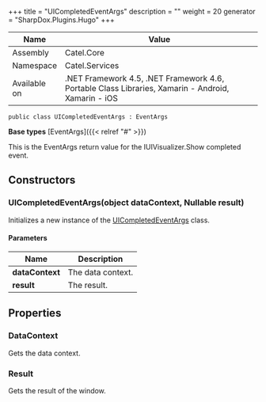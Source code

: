 

+++
title = "UICompletedEventArgs" 
description = ""
weight = 20
generator = "SharpDox.Plugins.Hugo"
+++

Name|Value
---|---
Assembly|Catel.Core
Namespace|Catel.Services
Available on|.NET Framework 4.5, .NET Framework 4.6, Portable Class Libraries, Xamarin - Android, Xamarin - iOS

```
public class UICompletedEventArgs : EventArgs
```

**Base types**
[EventArgs]({{< relref "#" >}})

This is the EventArgs return value for the IUIVisualizer.Show completed event.

## Constructors

### UICompletedEventArgs(object dataContext, Nullable<bool> result)

Initializes a new instance of the [UICompletedEventArgs](#) class.

#### Parameters

Name|Description
---|---
**dataContext**|The data context.
**result**|The result.

## Properties

### DataContext

Gets the data context.

### Result

Gets the result of the window.

